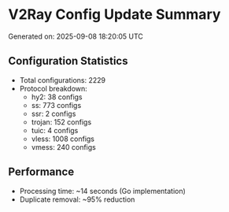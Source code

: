 # V2Ray Config Update Summary
Generated on: 2025-09-08 18:20:05 UTC

## Configuration Statistics
- Total configurations: 2229
- Protocol breakdown:
  - hy2: 38 configs
  - ss: 773 configs
  - ssr: 2 configs
  - trojan: 152 configs
  - tuic: 4 configs
  - vless: 1008 configs
  - vmess: 240 configs

## Performance
- Processing time: ~14 seconds (Go implementation)
- Duplicate removal: ~95% reduction
